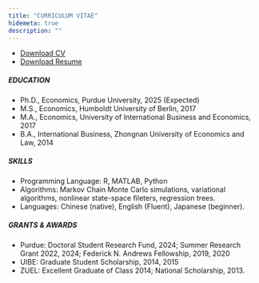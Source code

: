 ```yaml
---
title: "CURRICULUM VITAE"
hidemeta: true
description: ""
---
```

+ [Download CV](/CV_1116v2.pdf)
+ [Download Resume](/Resume_1030.pdf)
##### EDUCATION
+ Ph.D., Economics, Purdue University, 2025 (Expected)
+ M.S., Economics, Humboldt University of Berlin, 2017
+ M.A., Economics, University of International Business and Economics, 2017
+ B.A., International Business, Zhongnan University of Economics and Law, 2014

##### SKILLS
+ Programming Language: R, MATLAB, Python
+ Algorithms: Markov Chain Monte Carlo simulations, variational algorithms, nonlinear state-space fileters, regression trees.
+ Languages: Chinese (native), English (Fluent), Japanese (beginner).
  
##### GRANTS & AWARDS
+ Purdue: Doctoral Student Research Fund, 2024; Summer Research Grant 2022, 2024; Federick N. Andrews Fellowship, 2019, 2020
+ UIBE: Graduate Student Scholarship, 2014, 2015
+ ZUEL: Excellent Graduate of Class 2014; National Scholarship, 2013.


